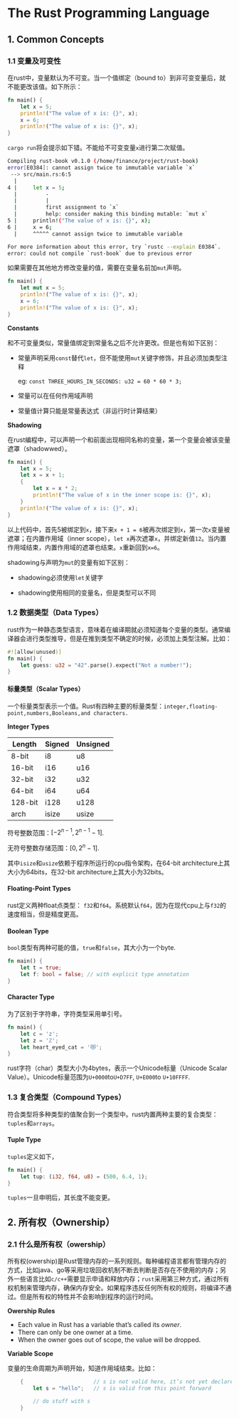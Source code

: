 # The Rust Programming Language

## 1. Common Concepts

### 1.1 变量及可变性

在rust中，变量默认为不可变。当一个值绑定（bound to）到非可变变量后，就不能更改该值。如下所示：

```rust
fn main() {
    let x = 5;
    println!("The value of x is: {}", x);
    x = 6;
    println!("The value of x is: {}", x);
}
```

`cargo run`将会提示如下错。不能给不可变变量`x`进行第二次赋值。

```bash
Compiling rust-book v0.1.0 (/home/finance/project/rust-book)
error[E0384]: cannot assign twice to immutable variable `x`
 --> src/main.rs:6:5
  |
4 |     let x = 5;
  |         -
  |         |
  |         first assignment to `x`
  |         help: consider making this binding mutable: `mut x`
5 |     println!("The value of x is: {}", x);
6 |     x = 6;
  |     ^^^^^ cannot assign twice to immutable variable

For more information about this error, try `rustc --explain E0384`.
error: could not compile `rust-book` due to previous error
```

如果需要在其他地方修改变量的值，需要在变量名前加`mut`声明。

```rust
fn main() {
    let mut x = 5;
    println!("The value of x is: {}", x);
    x = 6;
    println!("The value of x is: {}", x);
}
```



**Constants**

和不可变量类似，常量值绑定到常量名之后不允许更改。但是也有如下区别：

-   常量声明采用`const`替代`let`，但不能使用`mut`关键字修饰，并且必须加类型注释

    eg: `const THREE_HOURS_IN_SECONDS: u32 = 60 * 60 * 3;`

-   常量可以在任何作用域声明

-   常量值计算只能是常量表达式（非运行时计算结果）



**Shadowing**

在rust编程中，可以声明一个和前面出现相同名称的变量，第一个变量会被该变量遮罩（shadowwed）。

```rust
fn main() {
    let x = 5;
    let x = x + 1;
    {
        let x = x * 2;
        println!("The value of x in the inner scope is: {}", x);
    }
    println!("The value of x is: {}", x);
}
```

以上代码中，首先5被绑定到`x`，接下来`x + 1 = 6`被再次绑定到`x`，第一次`x`变量被遮罩；在内置作用域（inner scope），`let x`再次遮罩`x`，并绑定新值`12`。当内置作用域结束，内置作用域的遮罩也结束。`x`重新回到`x=6`。

shadowing与声明为`mut`的变量有如下区别： 

-   shadowing必须使用`let`关键字

-   shadowing使用相同的变量名，但是类型可以不同

    

### 1.2 数据类型（Data Types）

rust作为一种静态类型语言，意味着在编译期就必须知道每个变量的类型。通常编译器会进行类型推导，但是在推到类型不确定的时候，必须加上类型注解。比如：

```rust
#![allow(unused)]
fn main() {
	let guess: u32 = "42".parse().expect("Not a number!");
}
```



#### 标量类型（Scalar Types）

一个标量类型表示一个值。Rust有四种主要的标量类型：`integer,floating-point,numbers,Booleans,and characters.`

**Integer Types**

| Length  | Signed | Unsigned |
| ------- | ------ | -------- |
| 8-bit   | i8     | u8       |
| 16-bit  | i16    | u16      |
| 32-bit  | i32    | u32      |
| 64-bit  | i64    | u64      |
| 128-bit | i128   | u128     |
| arch    | isize  | usize    |

符号整数范围：$[-2^{n-1},2^{n-1} - 1]$.

无符号整数存储范围：$[0, 2^n -1]$.

其中`isize`和`usize`依赖于程序所运行的cpu指令架构，在64-bit architecture上其大小为64bits，在32-bit architecture上其大小为32bits。



#### Floating-Point Types

rust定义两种float点类型： `f32`和`f64`。系统默认`f64`，因为在现代cpu上与`f32`的速度相当，但是精度更高。



#### Boolean Type

`bool`类型有两种可能的值，`true`和`false`，其大小为一个byte.

```rust
fn main() {
    let t = true;
    let f: bool = false; // with explicit type annotation
}
```



#### Character Type

为了区别于字符串，字符类型采用单引号。

```rust
fn main() {
    let c = 'z';
    let z = 'ℤ';
    let heart_eyed_cat = '😻';
}
```

rust字符（char）类型大小为4bytes，表示一个Unicode标量（Unicode Scalar Value）。Unicode标量范围为`U+0000`to`U+D7FF`, `U+E000`to `U+10FFFF`.



### 1.3 复合类型（Compound Types）

符合类型将多种类型的值聚合到一个类型中。rust内置两种主要的复合类型：`tuples`和`arrays`。

####  Tuple Type

`tuples`定义如下，

```rust
fn main() {
    let tup: (i32, f64, u8) = (500, 6.4, 1);
}
```

`tuples`一旦申明后，其长度不能变更。



## 2. 所有权（Ownership）

### 2.1 什么是所有权（owership）

所有权(owership)是Rust管理内存的一系列规则。每种编程语言都有管理内存的方式，比如java、go等采用垃圾回收机制不断去判断是否存在不使用的内存；另外一些语言比如`c/c++`需要显示申请和释放内存；`rust`采用第三种方式，通过所有权机制来管理内存，确保内存安全。如果程序违反任何所有权的规则，将编译不通过。但是所有权的特性并不会影响到程序的运行时间。



**Owership Rules**

-   Each value in Rust has a variable that’s called its *owner*.
-   There can only be one owner at a time.
-   When the owner goes out of scope, the value will be dropped.



**Variable Scope**

变量的生命周期为声明开始，知道作用域结束。比如：

```rust
    {                      // s is not valid here, it’s not yet declared
        let s = "hello";   // s is valid from this point forward

        // do stuff with s
    }      
 ```
 
 
